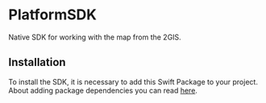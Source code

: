 # PlatformSDK

Native SDK for working with the map from the 2GIS.

## Installation

To install the SDK, it is necessary to add this Swift Package to your project.
About adding package dependencies you can read [here](https://developer.apple.com/documentation/swift_packages/adding_package_dependencies_to_your_app).

